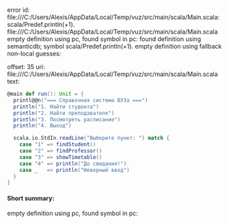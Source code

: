 error id: file:///C:/Users/Alexis/AppData/Local/Temp/vuz/src/main/scala/Main.scala:scala/Predef.println(+1).
file:///C:/Users/Alexis/AppData/Local/Temp/vuz/src/main/scala/Main.scala
empty definition using pc, found symbol in pc: 
found definition using semanticdb; symbol scala/Predef.println(+1).
empty definition using fallback
non-local guesses:

offset: 35
uri: file:///C:/Users/Alexis/AppData/Local/Temp/vuz/src/main/scala/Main.scala
text:
```scala
@main def run(): Unit = {
  printl@@n("=== Справочная система ВУЗа ===")
  println("1. Найти студента")
  println("2. Найти преподавателя")
  println("3. Посмотреть расписание")
  println("4. Выход")

  scala.io.StdIn.readLine("Выберите пункт: ") match {
    case "1" => findStudent()
    case "2" => findProfessor()
    case "3" => showTimetable()
    case "4" => println("До свидания!")
    case _   => println("Неверный ввод")
  }
}


```


#### Short summary: 

empty definition using pc, found symbol in pc: 